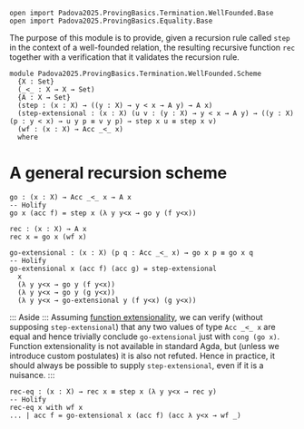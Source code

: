 ```
open import Padova2025.ProvingBasics.Termination.WellFounded.Base
open import Padova2025.ProvingBasics.Equality.Base
```

The purpose of this module is to provide, given a recursion rule
called `step` in the context of a well-founded relation, the resulting
recursive function `rec` together with a verification that it validates
the recursion rule.

```
module Padova2025.ProvingBasics.Termination.WellFounded.Scheme
  {X : Set}
  (_<_ : X → X → Set)
  {A : X → Set}
  (step : (x : X) → ((y : X) → y < x → A y) → A x)
  (step-extensional : (x : X) (u v : (y : X) → y < x → A y) → ((y : X) (p : y < x) → u y p ≡ v y p) → step x u ≡ step x v)
  (wf : (x : X) → Acc _<_ x)
  where
```

# A general recursion scheme

```
go : (x : X) → Acc _<_ x → A x
-- Holify
go x (acc f) = step x (λ y y<x → go y (f y<x))
```

```
rec : (x : X) → A x
rec x = go x (wf x)
```

```
go-extensional : (x : X) (p q : Acc _<_ x) → go x p ≡ go x q
-- Holify
go-extensional x (acc f) (acc g) = step-extensional
  x
  (λ y y<x → go y (f y<x))
  (λ y y<x → go y (g y<x))
  (λ y y<x → go-extensional y (f y<x) (g y<x))
```

::: Aside :::
Assuming [function extensionality](Padova2025.Cubical.Issues.FunctionExtensionality.html),
we can verify (without supposing `step-extensional`) that any two
values of type `Acc _<_ x` are equal and hence trivially conclude
`go-extensional` just with `cong (go x)`. Function extensionality is
not available in standard Agda, but (unless we introduce custom
postulates) it is also not refuted. Hence in practice, it should
always be possible to supply `step-extensional`, even if it is a
nuisance.
:::

```
rec-eq : (x : X) → rec x ≡ step x (λ y y<x → rec y)
-- Holify
rec-eq x with wf x
... | acc f = go-extensional x (acc f) (acc λ y<x → wf _)
```
